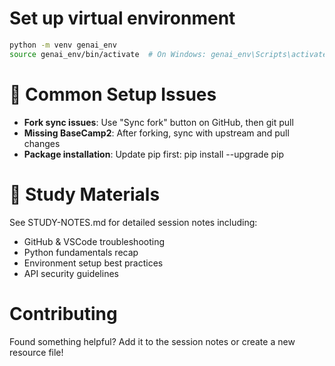 # Set up virtual environment

```bash
python -m venv genai_env
source genai_env/bin/activate  # On Windows: genai_env\Scripts\activate
```

# 🔧 Common Setup Issues

* **Fork sync issues**: Use "Sync fork" button on GitHub, then git pull
* **Missing BaseCamp2**: After forking, sync with upstream and pull changes
* **Package installation**: Update pip first: pip install --upgrade pip

# 📖 Study Materials

See STUDY-NOTES.md for detailed session notes including:

* GitHub & VSCode troubleshooting
* Python fundamentals recap
* Environment setup best practices
* API security guidelines

# Contributing

Found something helpful? Add it to the session notes or create a new resource file!

